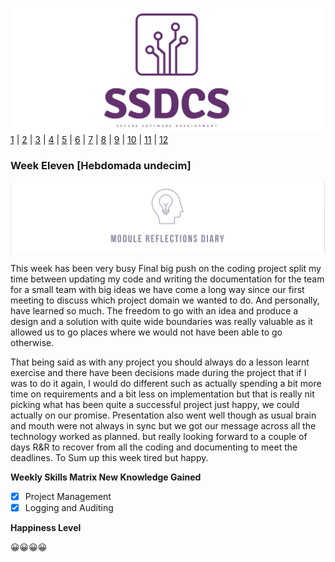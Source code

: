 ![Logo](Images/Logo.png)
[1](/MyPortfolio/SSDCS/Unit01.html) | [2](/MyPortfolio/SSDCS/Unit02.html) | [3](/MyPortfolio/SSDCS/Unit03.html) | [4](/MyPortfolio/SSDCS/Unit04.html) | [5](/MyPortfolio/SSDCS/Unit05.html) | [6](/MyPortfolio/SSDCS/Unit06.html) | [7](/MyPortfolio/SSDCS/Unit07.html) | [8](/MyPortfolio/SSDCS/Unit08.html) | [9](/MyPortfolio/SSDCS/Unit09.html) | [10](/MyPortfolio/SSDCS/Unit10.html) | [11](/MyPortfolio/SSDCS/Unit11.html) | [12](/MyPortfolio/SSDCS/Unit12.html)
### Week Eleven [Hebdomada undecim]

![Logo](Images/Diary.png)

This week has been very busy Final big push on the coding project split my time between updating my code and writing the documentation for the team for a small team with big ideas we have come a long way since our first meeting to discuss which project domain we wanted to do. And personally, have learned so much. The freedom to go with an idea and produce a design and a solution with quite wide boundaries was really valuable as it allowed us to go places where we would not have been able to go otherwise.

That being said as with any project you should always do a lesson learnt exercise and there have been decisions made during the project that if I was to do it again, I would do different such as actually spending a bit more time on requirements and a bit less on implementation but that is really nit picking what has been quite a successful project just happy, we could actually on our promise. Presentation also went well though as usual brain and mouth were not always in sync but we got our message across all the technology worked as planned. but really looking forward to a couple of days R&R to recover from all the coding and documenting to meet the deadlines. To Sum up this week tired but happy.
 

**Weekly Skills Matrix New Knowledge Gained**

- [x] Project Management
- [x] Logging and Auditing

**Happiness Level**

😀😀😀😀

